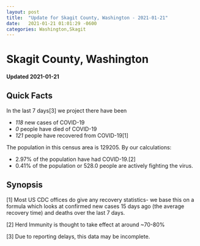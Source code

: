 ```yaml
---
layout: post
title:  "Update for Skagit County, Washington - 2021-01-21"
date:   2021-01-21 01:01:29 -0600
categories: Washington,Skagit
---
```


# Skagit County, Washington
#### Updated 2021-01-21

## Quick Facts

In the last 7 days[3] we project there have been
- *118* new cases of COVID-19
- *0* people have died of COVID-19
- *121* people have recovered from COVID-19[1]

The population in this census area is 129205. By our calculations:
- 2.97% of the population have had COVID-19.[2]
- 0.41% of the population or 528.0 people are actively fighting the virus.

## Synopsis




[1] Most US CDC offices do give any recovery statistics- we base this on a formula which looks at confirmed new cases
15 days ago (the average recovery time) and deaths over the last 7 days.

[2] Herd Immunity is thought to take effect at around ~70-80%

[3] Due to reporting delays, this data may be incomplete.
 
    
